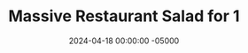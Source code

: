 ---
layout: post
title:  "Massive Restaurant Salad for 1"
date:   2024-04-18 00:00:00 -05000
categories: 
- Recipes
- Fish
- Archive
permalink: /recipes/massive-salad
image: /assets/Food/Fish/Massive Salad/massive-salad-cover.jpg
ing: massivesalad-ing
facts: massivesalad-facts
section1: Dressing
start2: Romaine lettuce
section2: Salad
start3: Tuna, in water
section3: Protein
start4: 
section4: 
start5: 
section5: 
Prep: 10
Rest: 
Cook: 
Source1: https://youtu.be/5S_uIN3o4Jk?si=0ds-g4LzG8UMbaZ7 
Source2: https://youtu.be/puWE8yKa-tY?si=qIKxpnS5jzl81smc
whisk: https://s.samsungfood.com/UKjtO
tags: 
- lettuce
- spinach
- tomatoes
- peppers
- dressing
- plain nonfat greek yogurt
- greek yogurt
- yogurt
- nonfat cottage cheese
- cottage cheese
- PB2
- powdered peanut
- balsamic vinegar
- soy sauce
- walnuts
- feta
- canned tuna
- tuna
- protein
- shredded chicken
- ground meat
- ground beef
- ground turkey
Description: Anyone who says a salad can't be filling or a great meal has obviously never had a good salad. A giant salad at a restaurant, topped with a lean protein and amazing toppings is my go to order, with dressing on the side. It's usually cheap, healthy, filling, and delicious. Just like a sandwich, a salad is simply a base for hundreds of different flavors. Don't just stick with a sad bowl of wet iceberg lettuce and store bought ranch dressing 
Instructions: 
- In a medium glass, mix together the dressing - yogurt, PB2, balsamic, soy sauce, garlic, onion, and black pepper. Nonfat cottage cheese will also work in place of yogurt. Season with salt to taste (I thought it was good as is), and thin out with some water if needed. You want the dressing to be pourable but not too liquidy, like a creamy ceasar<br><br>
- <center><img src="/assets/Food/Fish/Massive Salad/massive-salad-1.jpg" alt="" class="instruction-image"></center><br>

- Next, chop up the vegetables. I used 1 small head of romaine lettuce, and approximately 2 handfuls of raw spinach.  Add the spinach and thinly sliced lettuce to a strainer, and wash under cold water for about 30 seconds. Drain, and add as the base to a large bowl<br><br>

- Cut the tomatoes pepper into a medium dice. Add over the greens to the side of the bowl. Add the crumbled feta and chopped nuts to the center<br><br>
- <center><img src="/assets/Food/Fish/Massive Salad/massive-salad-3.jpg" alt="" class="instruction-image"></center><br>

- For the protein source, to keep this cheap and easy for a lunch, I've opted for a 5 oz can (4 oz drained weight) of albacore tuna canned in water. It's cheap, low in fat, high in protein, and super easy. Other great protein sources are shredded chicken (from either from a rotiserie chicken or <a href="pulled-chicken">BBQ Pulled Chicken and Coleslaw</a>) or any ground meat (like taco meat found in my <a href="taco">Sauteed Taco Meat and Fajita Veggies</a><br><br>

- Add your protein source on top of the salad, drizzle with your dressing, and enjoy!<br><br>
- <center><img src="/assets/Food/Fish/Massive Salad/massive-salad-5.jpg" alt="" class="instruction-image"></center>
---